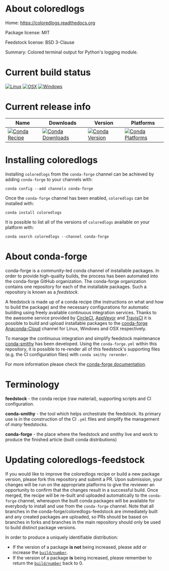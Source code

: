 About coloredlogs
=================

Home: https://coloredlogs.readthedocs.org

Package license: MIT

Feedstock license: BSD 3-Clause

Summary: Colored terminal output for Python's logging module.



Current build status
====================

[![Linux](https://img.shields.io/circleci/project/github/conda-forge/coloredlogs-feedstock/master.svg?label=Linux)](https://circleci.com/gh/conda-forge/coloredlogs-feedstock)
[![OSX](https://img.shields.io/travis/conda-forge/coloredlogs-feedstock/master.svg?label=macOS)](https://travis-ci.org/conda-forge/coloredlogs-feedstock)
[![Windows](https://img.shields.io/appveyor/ci/conda-forge/coloredlogs-feedstock/master.svg?label=Windows)](https://ci.appveyor.com/project/conda-forge/coloredlogs-feedstock/branch/master)

Current release info
====================

| Name | Downloads | Version | Platforms |
| --- | --- | --- | --- |
| [![Conda Recipe](https://img.shields.io/badge/recipe-coloredlogs-green.svg)](https://anaconda.org/conda-forge/coloredlogs) | [![Conda Downloads](https://img.shields.io/conda/dn/conda-forge/coloredlogs.svg)](https://anaconda.org/conda-forge/coloredlogs) | [![Conda Version](https://img.shields.io/conda/vn/conda-forge/coloredlogs.svg)](https://anaconda.org/conda-forge/coloredlogs) | [![Conda Platforms](https://img.shields.io/conda/pn/conda-forge/coloredlogs.svg)](https://anaconda.org/conda-forge/coloredlogs) |

Installing coloredlogs
======================

Installing `coloredlogs` from the `conda-forge` channel can be achieved by adding `conda-forge` to your channels with:

```
conda config --add channels conda-forge
```

Once the `conda-forge` channel has been enabled, `coloredlogs` can be installed with:

```
conda install coloredlogs
```

It is possible to list all of the versions of `coloredlogs` available on your platform with:

```
conda search coloredlogs --channel conda-forge
```


About conda-forge
=================

conda-forge is a community-led conda channel of installable packages.
In order to provide high-quality builds, the process has been automated into the
conda-forge GitHub organization. The conda-forge organization contains one repository
for each of the installable packages. Such a repository is known as a *feedstock*.

A feedstock is made up of a conda recipe (the instructions on what and how to build
the package) and the necessary configurations for automatic building using freely
available continuous integration services. Thanks to the awesome service provided by
[CircleCI](https://circleci.com/), [AppVeyor](http://www.appveyor.com/)
and [TravisCI](https://travis-ci.org/) it is possible to build and upload installable
packages to the [conda-forge](https://anaconda.org/conda-forge)
[Anaconda-Cloud](http://docs.anaconda.org/) channel for Linux, Windows and OSX respectively.

To manage the continuous integration and simplify feedstock maintenance
[conda-smithy](http://github.com/conda-forge/conda-smithy) has been developed.
Using the ``conda-forge.yml`` within this repository, it is possible to re-render all of
this feedstock's supporting files (e.g. the CI configuration files) with ``conda smithy rerender``.

For more information please check the [conda-forge documentation](https://conda-forge.org/docs/).

Terminology
===========

**feedstock** - the conda recipe (raw material), supporting scripts and CI configuration.

**conda-smithy** - the tool which helps orchestrate the feedstock.
                   Its primary use is in the construction of the CI ``.yml`` files
                   and simplify the management of *many* feedstocks.

**conda-forge** - the place where the feedstock and smithy live and work to
                  produce the finished article (built conda distributions)


Updating coloredlogs-feedstock
==============================

If you would like to improve the coloredlogs recipe or build a new
package version, please fork this repository and submit a PR. Upon submission,
your changes will be run on the appropriate platforms to give the reviewer an
opportunity to confirm that the changes result in a successful build. Once
merged, the recipe will be re-built and uploaded automatically to the
`conda-forge` channel, whereupon the built conda packages will be available for
everybody to install and use from the `conda-forge` channel.
Note that all branches in the conda-forge/coloredlogs-feedstock are
immediately built and any created packages are uploaded, so PRs should be based
on branches in forks and branches in the main repository should only be used to
build distinct package versions.

In order to produce a uniquely identifiable distribution:
 * If the version of a package **is not** being increased, please add or increase
   the [``build/number``](http://conda.pydata.org/docs/building/meta-yaml.html#build-number-and-string).
 * If the version of a package **is** being increased, please remember to return
   the [``build/number``](http://conda.pydata.org/docs/building/meta-yaml.html#build-number-and-string)
   back to 0.